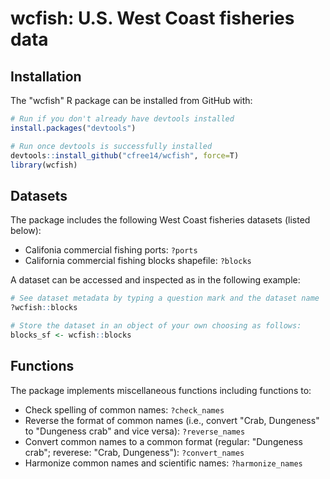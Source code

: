 wcfish: U.S. West Coast fisheries data
======================================================================

Installation
------------

The "wcfish" R package can be installed from GitHub with:

``` r
# Run if you don't already have devtools installed
install.packages("devtools")

# Run once devtools is successfully installed
devtools::install_github("cfree14/wcfish", force=T)
library(wcfish)
```

Datasets
---------

The package includes the following West Coast fisheries datasets (listed below):

- Califonia commercial fishing ports: `?ports`
- California commercial fishing blocks shapefile: `?blocks`

A dataset can be accessed and inspected as in the following example:

``` r
# See dataset metadata by typing a question mark and the dataset name
?wcfish::blocks

# Store the dataset in an object of your own choosing as follows:
blocks_sf <- wcfish::blocks
```


Functions
---------

The package implements miscellaneous functions including functions to:

- Check spelling of common names: `?check_names`
- Reverse the format of common names (i.e., convert "Crab, Dungeness" to "Dungeness crab" and vice versa): `?reverse_names`
- Convert common names to a common format (regular: "Dungeness crab"; reverese: "Crab, Dungeness"): `?convert_names`
- Harmonize common names and scientific names: `?harmonize_names`
